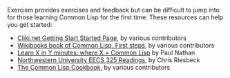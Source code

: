 Exercism provides exercises and feedback but can be difficult to jump
into for those learning Common Lisp for the first time. These
resources can help you get started:

* [Cliki.net Getting Start Started Page](http://cliki.net/Getting%20Started), by various contributors
* [Wikibooks book of Common Lisp, First steps](http://en.wikibooks.org/wiki/Common_Lisp/First_steps), by various contributors
* [Learn X in Y minutes: where X = Common Lisp](http://learnxinyminutes.com/docs/common-lisp/) by Paul Nathan
* [Northwestern University EECS 325 Readings](http://www.cs.northwestern.edu/academics/courses/325/readings/readings.php), by Chris Riesbeck
* [The Common Lisp Cookbook](http://cl-cookbook.sourceforge.net/), by various contributors
